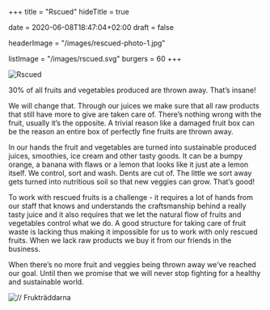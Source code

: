+++
title = "Rscued"
hideTitle = true

date = 2020-06-08T18:47:04+02:00
draft = false

headerImage = "/images/rescued-photo-1.jpg"

listImage = "/images/rscued.svg"
burgers = 60
+++

<img class="w-64" src="/images/rscued.svg" alt="Rscued">

30% of all fruits and vegetables produced are thrown away. That’s insane!

We will change that. Through our juices we make sure that all raw products that still have more
to give are taken care of. There’s nothing wrong with the fruit, usually it’s the opposite.
A trivial reason like a damaged fruit box can be the reason an entire box of perfectly fine fruits are thrown away.

In our hands the fruit and vegetables are turned into sustainable produced juices, smoothies, ice
cream and other tasty goods. It can be a bumpy orange, a banana with flaws or a lemon that looks
like it just ate a lemon itself. We control, sort and wash. Dents are cut of. The little we sort
away gets turned into nutritious soil so that new veggies can grow. That’s good!

To work with rescued fruits is a challenge - it requires a lot of hands from our staff that knows
and understands the craftsmanship behind a really tasty juice and it also requires that we let the
natural flow of fruits and vegetables control what we do. A good structure for taking care of fruit
waste is lacking thus making it impossible for us to work with only rescued fruits. When we lack raw
products we buy it from our friends in the business.

When there’s no more fruit and veggies being thrown away we’ve reached our goal. Until then we
promise that we will never stop fighting for a healthy and sustainable world.

![// Frukträddarna](/images/frukträddarna.png)
